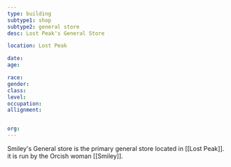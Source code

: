 ```yaml
---
type: building
subtype1: shop
subtype2: general store
desc: Lost Peak's General Store

location: Lost Peak

date:
age:

race:
gender:
class:
level:
occupation:
allignment:


org: 
---
```

Smiley's General store is the primary general store located in [[Lost Peak]]. it is run by the Orcish woman [[Smiley]].